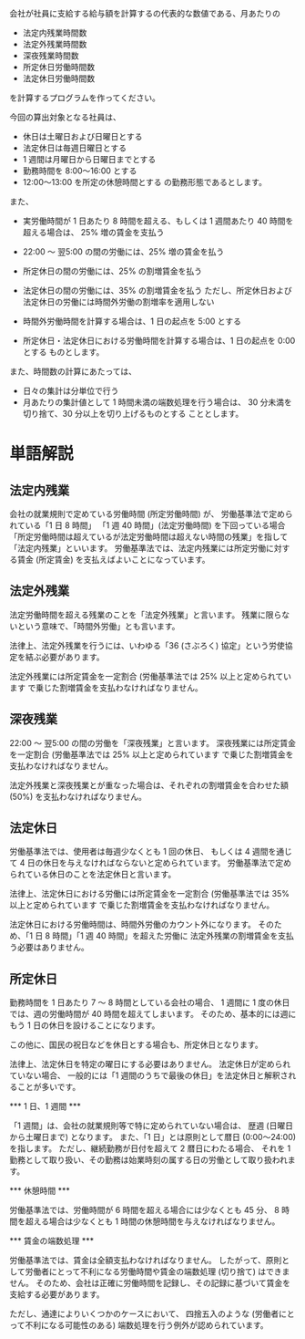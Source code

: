 会社が社員に支給する給与額を計算するの代表的な数値である、月あたりの

* 法定内残業時間数
* 法定外残業時間数
* 深夜残業時間数
* 所定休日労働時間数
* 法定休日労働時間数

を計算するプログラムを作ってください。

今回の算出対象となる社員は、
* 休日は土曜日および日曜日とする
* 法定休日は毎週日曜日とする
* 1 週間は月曜日から日曜日までとする
* 勤務時間を 8:00〜16:00 とする
* 12:00〜13:00 を所定の休憩時間とする
の勤務形態であるとします。

また、

* 実労働時間が 1 日あたり 8 時間を超える、もしくは 1 週間あたり 40 時間を超える場合は、 25% 増の賃金を支払う
* 22:00 〜 翌5:00 の間の労働には、25% 増の賃金を払う
* 所定休日の間の労働には、25% の割増賃金を払う
* 法定休日の間の労働には、35% の割増賃金を払う
ただし、所定休日および法定休日の労働には時間外労働の割増率を適用しない

* 時間外労働時間を計算する場合は、1 日の起点を 5:00 とする

* 所定休日・法定休日における労働時間を計算する場合は、1 日の起点を 0:00 とする
ものとします。

また、時間数の計算にあたっては、

* 日々の集計は分単位で行う
* 月あたりの集計値として 1 時間未満の端数処理を行う場合は、 30 分未満を切り捨て、30 分以上を切り上げるものとする
こととします。

# 単語解説
## 法定内残業

会社の就業規則で定めている労働時間 (所定労働時間) が、 労働基準法で定められている「1 日 8 時間」
「1 週 40 時間」(法定労働時間) を下回っている場合
「所定労働時間は超えているが法定労働時間は超えない時間の残業」を指して「法定内残業」といいます。
労働基準法では、法定内残業には所定労働に対する賃金 (所定賃金) を支払えばよいことになっています。

## 法定外残業

法定労働時間を超える残業のことを「法定外残業」と言います。 残業に限らないという意味で、「時間外労働」とも言います。

法律上、法定外残業を行うには、いわゆる「36 (さぶろく) 協定」という労使協定を結ぶ必要があります。

法定外残業には所定賃金を一定割合 (労働基準法では 25% 以上と定められています で乗じた割増賃金を支払わなければなりません。

## 深夜残業

22:00 〜 翌5:00 の間の労働を「深夜残業」と言います。 深夜残業には所定賃金を一定割合 
(労働基準法では 25% 以上と定められています で乗じた割増賃金を支払わなければなりません。

法定外残業と深夜残業とが重なった場合は、それぞれの割増賃金を合わせた額 (50%) を支払わなければなりません。

## 法定休日

労働基準法では、使用者は毎週少なくとも 1 回の休日、 もしくは 4 週間を通じて 4 日の休日を与えなければならないと定められています。
労働基準法で定められている休日のことを法定休日と言います。

法律上、法定休日における労働には所定賃金を一定割合 (労働基準法では 35% 以上と定められています で乗じた割増賃金を支払わなければなりません。

法定休日における労働時間は、時間外労働のカウント外になります。 そのため、「1 日 8 時間」「1 週 40 時間」を超えた労働に 
法定外残業の割増賃金を支払う必要はありません。

## 所定休日

勤務時間を 1 日あたり 7 〜 8 時間としている会社の場合、 1 週間に 1 度の休日では、週の労働時間が 40 時間を超えてしまいます。 
そのため、基本的には週にもう 1 日の休日を設けることになります。

この他に、国民の祝日などを休日とする場合も、所定休日となります。

法律上、法定休日を特定の曜日にする必要はありません。 法定休日が定められていない場合、 
一般的には「1 週間のうちで最後の休日」を法定休日と解釈されることが多いです。

*** 1 日、1 週間 ***

「1 週間」は、会社の就業規則等で特に定められていない場合は、 歴週 (日曜日から土曜日まで) となります。 
また、「1 日」とは原則として暦日 (0:00〜24:00) を指します。 ただし、継続勤務が日付を超えて 2 暦日にわたる場合、 
それを 1 勤務として取り扱い、その勤務は始業時刻の属する日の労働として取り扱われます。

*** 休憩時間 ***

労働基準法では、労働時間が 6 時間を超える場合には少なくとも 45 分、 8 時間を超える場合は少なくとも 1 時間の休憩時間を与えなければなりません。

*** 賃金の端数処理 ***

労働基準法では、賃金は全額支払わなければなりません。 
したがって、原則として労働者にとって不利になる労働時間や賃金の端数処理 (切り捨て) はできません。 
そのため、会社は正確に労働時間を記録し、その記録に基づいて賃金を支給する必要があります。

ただし、通達によりいくつかのケースにおいて、 四捨五入のような (労働者にとって不利になる可能性のある) 端数処理を行う例外が認められています。
